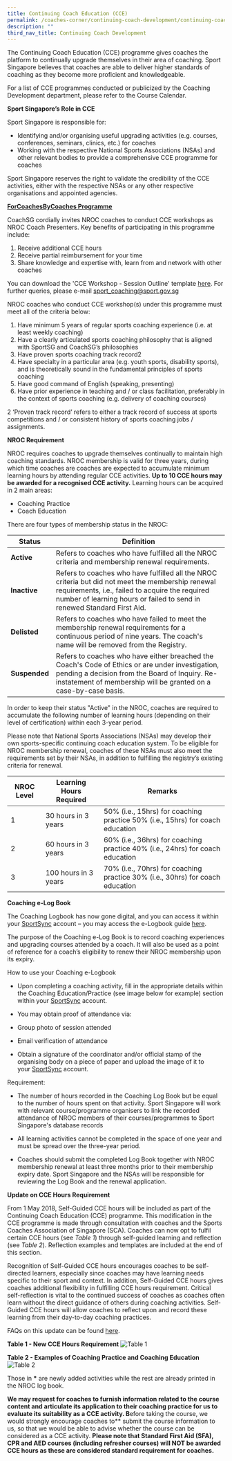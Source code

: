 ```yaml
---
title: Continuing Coach Education (CCE)
permalink: /coaches-corner/continuing-coach-development/continuing-coach-education-cce/
description: ""
third_nav_title: Continuing Coach Development
---
```

The Continuing Coach Education (CCE) programme gives coaches the platform to continually upgrade themselves in their area of coaching. Sport Singapore believes that coaches are able to deliver higher standards of coaching as they become more proficient and knowledgeable.

For a list of CCE programmes conducted or publicized by the Coaching Development department, please refer to the Course Calendar.

**Sport Singapore’s Role in CCE**

Sport Singapore is responsible for: 

* Identifying and/or organising useful upgrading activities (e.g. courses, conferences, seminars, clinics, etc.) for coaches
* Working with the respective National Sports Associations (NSAs) and other relevant bodies to provide a comprehensive CCE programme for coaches
    
Sport Singapore reserves the right to validate the credibility of the CCE activities, either with the respective NSAs or any other respective organisations and appointed agencies.

**[ForCoachesByCoaches Programme]([ForCoachesByCoaches_Programme](/files/Support/Coaches'%20Corner/Continuing%20Coach%20Development/Continuing%20Coach%20Education/ForCoachesByCoaches_Programme.pdf))**

CoachSG cordially invites NROC coaches to conduct CCE workshops as NROC Coach Presenters. Key benefits of participating in this programme include:

1.  Receive additional CCE hours
2.  Receive partial reimbursement for your time
3.  Share knowledge and expertise with, learn from and network with other coaches

You can download the 'CCE Workshop - Session Outline' template [here](/files/Support/Coaches'%20Corner/Continuing%20Coach%20Development/Continuing%20Coach%20Education/CCE_Workshops_Session_Outline.pdf). For further queries, please e-mail [sport_coaching@sport.gov.sg](mailto:sport_coaching@sport.gov.sg)

NROC coaches who conduct CCE workshop(s) under this programme must meet all of the criteria below:

1. Have minimum 5 years of regular sports coaching experience (i.e. at least weekly coaching)
2. Have a clearly articulated sports coaching philosophy that is aligned with SportSG and CoachSG’s philosophies
3. Have proven sports coaching track record2
4. Have specialty in a particular area (e.g. youth sports, disability sports), and is theoretically sound in the fundamental principles of sports coaching
5. Have good command of English (speaking, presenting)
6. Have prior experience in teaching and / or class facilitation, preferably in the context of sports coaching (e.g. delivery of coaching courses)

2 ‘Proven track record’ refers to either a track record of success at sports competitions and / or consistent history of sports coaching jobs / assignments.

**NROC Requirement**

NROC requires coaches to upgrade themselves continually to maintain high coaching standards. NROC membership is valid for three years, during which time coaches are coaches are expected to accumulate minimum learning hours by attending regular CCE activities. **Up to 10 CCE hours may be awarded for a recognised CCE activity.** Learning hours can be acquired in 2 main areas: 

* Coaching Practice 
* Coach Education
    
There are four types of membership status in the NROC:

| Status | Definition |
| -------- | -------- | 
| **Active**     | Refers to coaches who have fulfilled all the NROC criteria and membership renewal requirements.| 
| **Inactive**     | Refers to coaches who have fulfilled all the NROC criteria but did not meet the membership renewal requirements, i.e., failed to acquire the required number of learning hours or failed to send in renewed Standard First Aid.| 
| **Delisted**     | Refers to coaches who have failed to meet the membership renewal requirements for a continuous period of nine years. The coach's name will be removed from the Registry.| 
| **Suspended** | Refers to coaches who have either breached the Coach's Code of Ethics or are under investigation, pending a decision from the Board of Inquiry. Re-instatement of membership will be granted on a case-by-case basis.|

In order to keep their status "Active" in the NROC, coaches are required to accumulate the following number of learning hours (depending on their level of certification) within each 3-year period.

Please note that National Sports Associations (NSAs) may develop their own sports-specific continuing coach education system. To be eligible for NROC membership renewal, coaches of these NSAs must also meet the requirements set by their NSAs, in addition to fulfilling the registry’s existing criteria for renewal.

| NROC Level |  Learning Hours Required | Remarks |
| -------- | -------- | -------- |
| 1     |  30 hours in 3 years  | 50% (i.e., 15hrs) for coaching practice 50% (i.e., 15hrs) for coach education   |
| 2     |  60 hours in 3 years  | 60% (i.e., 36hrs) for coaching practice 40% (i.e., 24hrs) for coach education |
| 3     |  100 hours in 3 years  | 70% (i.e., 70hrs) for coaching practice 30% (i.e., 30hrs) for coach education |

**Coaching e-Log Book**

The Coaching Logbook has now gone digital, and you can access it within your [SportSync](http://www.sportsync.sg/) account – you may access the e-Logbook guide [here](/files/Support/Coaches'%20Corner/Continuing%20Coach%20Development/Continuing%20Coach%20Education/How_to_update_e-logbook%20on_SportSync.pdf).

The purpose of the Coaching e-Log Book is to record coaching experiences and upgrading courses attended by a coach. It will also be used as a point of reference for a coach’s eligibility to renew their NROC membership upon its expiry.

How to use your Coaching e-Logbook

*   Upon completing a coaching activity, fill in the appropriate details within the Coaching Education/Practice (see image below for example) section within your [SportSync](http://www.sportsync.sg/) account.

* You may obtain proof of attendance via:  
* Group photo of session attended
* Email verification of attendance
* Obtain a signature of the coordinator and/or official stamp of the organising body on a piece of paper and upload the image of it to your [SportSync](http://www.sportsync.sg/) account.

Requirement:

* The number of hours recorded in the Coaching Log Book but be equal to the number of hours spent on that activity. Sport Singapore will work with relevant course/programme organisers to link the recorded attendance of NROC members of their courses/programmes to Sport Singapore's database records
    
* All learning activities cannot be completed in the space of one year and must be spread over the three-year period.
* Coaches should submit the completed Log Book together with NROC membership renewal at least three months prior to their membership expiry date. Sport Singapore and the NSAs will be responsible for reviewing the Log Book and the renewal application.

**Update on CCE Hours Requirement**

From 1 May 2018, Self-Guided CCE hours will be included as part of the Continuing Coach Education (CCE) programme. This modification in the CCE programme is made through consultation with coaches and the Sports Coaches Association of Singapore (SCA). Coaches can now opt to fulfil certain CCE hours (see _Table 1_) through self-guided learning and reflection (see _Table 2_). Reflection examples and templates are included at the end of this section.

Recognition of Self-Guided CCE hours encourages coaches to be self-directed learners, especially since coaches may have learning needs specific to their sport and context. In addition, Self-Guided CCE hours gives coaches additional flexibility in fulfilling CCE hours requirement. Critical self-reflection is vital to the continued success of coaches as coaches often learn without the direct guidance of others during coaching activities. Self-Guided CCE hours will allow coaches to reflect upon and record these learning from their day-to-day coaching practices. 

FAQs on this update can be found [here](/files/Support/Coaches'%20Corner/Continuing%20Coach%20Development/Continuing%20Coach%20Education/FAQs.pdf).

**Table 1 - New CCE Hours Requirement**
![Table 1](/images/Support/Coache's%20Corner/Continuing%20Coach%20Development/Continuing%20Coach%20Education/table1.png)

**Table 2 - Examples of Coaching Practice and Coaching Education**
![Table 2](/images/Support/Coache's%20Corner/Continuing%20Coach%20Development/Continuing%20Coach%20Education/table2.png)

Those in **\*** are newly added activities while the rest are already printed in the NROC log book.

**We may request for coaches to furnish information related to the course content and articulate its application to their coaching practice for us to evaluate its suitability as a CCE activity. B**efore taking the course, we would strongly encourage coaches to** submit the course information to us, so that we would be able to advise whether the course can be considered as a CCE activity. **Please note that Standard First Aid (SFA), CPR and AED courses (including refresher courses) will NOT be awarded CCE hours as these are considered standard requirement for coaches.**